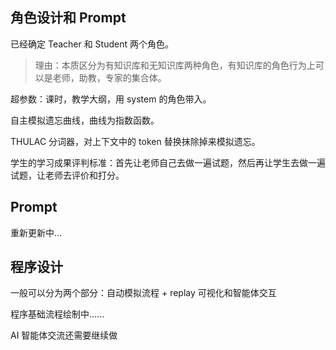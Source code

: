 ## 角色设计和 Prompt

已经确定 Teacher 和 Student 两个角色。

> 理由：本质区分为有知识库和无知识库两种角色，有知识库的角色行为上可以是老师，助教，专家的集合体。

超参数：课时，教学大纲，用 system 的角色带入。

自主模拟遗忘曲线，曲线为指数函数。

THULAC 分词器，对上下文中的 token 替换抹除掉来模拟遗忘。

学生的学习成果评判标准：首先让老师自己去做一遍试题，然后再让学生去做一遍试题，让老师去评价和打分。

## Prompt

重新更新中...

## 程序设计

一般可以分为两个部分：自动模拟流程 + replay 可视化和智能体交互

程序基础流程绘制中......

AI 智能体交流还需要继续做